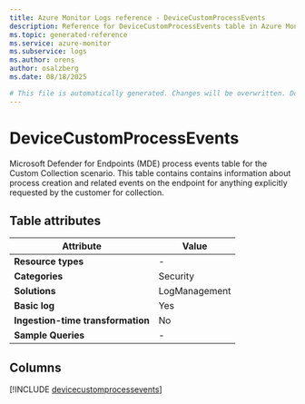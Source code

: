 ```yaml
---
title: Azure Monitor Logs reference - DeviceCustomProcessEvents
description: Reference for DeviceCustomProcessEvents table in Azure Monitor Logs.
ms.topic: generated-reference
ms.service: azure-monitor
ms.subservice: logs
ms.author: orens
author: osalzberg
ms.date: 08/18/2025

# This file is automatically generated. Changes will be overwritten. Do not change this file directly.
---
```


# DeviceCustomProcessEvents

Microsoft Defender for Endpoints (MDE) process events table for the Custom Collection scenario. This table contains contains information about process creation and related events on the endpoint for anything explicitly requested by the customer for collection.


## Table attributes

|Attribute|Value|
|---|---|
|**Resource types**|-|
|**Categories**|Security|
|**Solutions**| LogManagement|
|**Basic log**|Yes|
|**Ingestion-time transformation**|No|
|**Sample Queries**|-|



## Columns
  
[!INCLUDE [devicecustomprocessevents](~/reusable-content/ce-skilling/azure/includes/azure-monitor/reference/tables/devicecustomprocessevents-include.md)]
